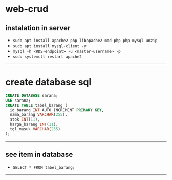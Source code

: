 # web-crud
## instalation in server
- ```sudo apt install apache2 php libapache2-mod-php php-mysql unzip```
- ```sudo apt install mysql-client -y```
- ```mysql -h <RDS-endpoint> -u <master-username> -p```
- ```sudo systemctl restart apache2```
---
# create database sql
```sql
CREATE DATABASE sarana;
USE sarana;
CREATE TABLE tabel_barang (
  id_barang INT AUTO_INCREMENT PRIMARY KEY,
  nama_barang VARCHAR(255),
  stok INT(11),
  harga_barang INT(11),
  tgl_masuk VARCHAR(255)
);
```
---
## see item in database
- ```SELECT * FROM tabel_barang;```
---

